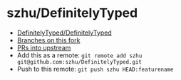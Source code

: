 # szhu/DefinitelyTyped

- [DefinitelyTyped/DefinitelyTyped](https://github.com/DefinitelyTyped/DefinitelyTyped)
- [Branches on this fork](https://github.com/szhu/DefinitelyTyped/branches)
- [PRs into upstream](https://github.com/DefinitelyTyped/DefinitelyTyped/pulls?q=is:pr+author:szhu)
- Add this as a remote: `git remote add szhu git@github.com:szhu/DefinitelyTyped.git`
- Push to this remote: `git push szhu HEAD:featurename`
